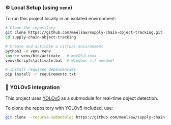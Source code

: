 ### ⚙️ Local Setup (using `venv`)

To run this project locally in an isolated environment:

```bash
# Clone the repository
git clone https://github.com/meelsaw/supply-chain-object-tracking.git
cd supply-chain-object-tracking

# Create and activate a virtual environment
python3 -m venv venv
source venv/bin/activate   # macOS/Linux
venv\Scripts\activate.bat  # Windows (if needed)

# Install required dependencies
pip install -r requirements.txt
```
### 🔗 YOLOv5 Integration

This project uses [YOLOv5](https://github.com/ultralytics/yolov5) as a submodule for real-time object detection.

To clone the repository with YOLOv5 included, use:

```bash
git clone --recurse-submodules https://github.com/meelsaw/supply-chain-object-tracking.git
